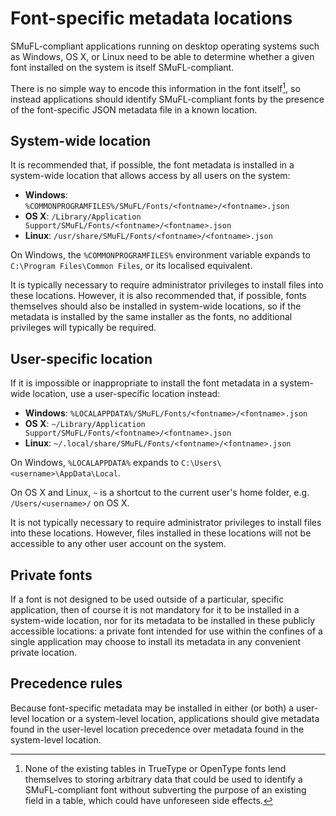 # Font-specific metadata locations

SMuFL-compliant applications running on desktop operating systems such as Windows, OS X, or Linux need to be able to determine whether a given font installed on the system is itself SMuFL-compliant.

There is no simple way to encode this information in the font itself[^1], so instead applications should identify SMuFL-compliant fonts by the presence of the font-specific JSON metadata file in a known location.

## System-wide location
It is recommended that, if possible, the font metadata is installed in a system-wide location that allows access by all users on the system:

* **Windows**: `%COMMONPROGRAMFILES%/SMuFL/Fonts/<fontname>/<fontname>.json`
* **OS X**: `/Library/Application Support/SMuFL/Fonts/<fontname>/<fontname>.json`
* **Linux**: `/usr/share/SMuFL/Fonts/<fontname>/<fontname>.json`

On Windows, the `%COMMONPROGRAMFILES%` environment variable expands to `C:\Program Files\Common Files`, or its localised equivalent.

It is typically necessary to require administrator privileges to install files into these locations. However, it is also recommended that, if possible, fonts themselves should also be installed in system-wide locations, so if the metadata is installed by the same installer as the fonts, no additional privileges will typically be required.

## User-specific location
If it is impossible or inappropriate to install the font metadata in a system-wide location, use a user-specific location instead:

* **Windows**: `%LOCALAPPDATA%/SMuFL/Fonts/<fontname>/<fontname>.json`
* **OS X**: `~/Library/Application Support/SMuFL/Fonts/<fontname>/<fontname>.json`
* **Linux**: `~/.local/share/SMuFL/Fonts/<fontname>/<fontname>.json`

On Windows, `%LOCALAPPDATA%` expands to `C:\Users\<username>\AppData\Local`.

On OS X and Linux, `~` is a shortcut to the current user's home folder, e.g. `/Users/<username>/` on OS X.

It is not typically necessary to require administrator privileges to install files into these locations. However, files installed in these locations will not be accessible to any other user account on the system.

## Private fonts
If a font is not designed to be used outside of a particular, specific application, then of course it is not mandatory for it to be installed in a system-wide location, nor for its metadata to be installed in these publicly accessible locations: a private font intended for use within the confines of a single application may choose to install its metadata in any convenient private location.

## Precedence rules
Because font-specific metadata may be installed in either (or both) a user-level location or a system-level location, applications should give metadata found in the user-level location precedence over metadata found in the system-level location.

[^1]: None of the existing tables in TrueType or OpenType fonts lend themselves to storing arbitrary data that could be used to identify a SMuFL-compliant font without subverting the purpose of an existing field in a table, which could have unforeseen side effects.